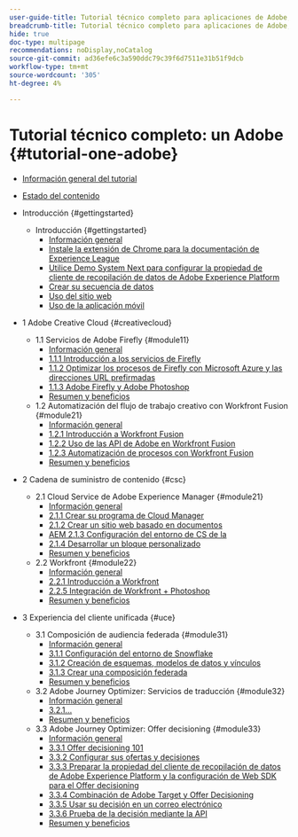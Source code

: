 ```yaml
---
user-guide-title: Tutorial técnico completo para aplicaciones de Adobe, desde Creative Cloud hasta Experience Cloud
breadcrumb-title: Tutorial técnico completo para aplicaciones de Adobe, desde Creative Cloud hasta Experience Cloud
hide: true
doc-type: multipage
recommendations: noDisplay,noCatalog
source-git-commit: ad36efe6c3a590ddc79c39f6d7511e31b51f9dcb
workflow-type: tm+mt
source-wordcount: '305'
ht-degree: 4%

---
```



# Tutorial técnico completo: un Adobe {#tutorial-one-adobe}

+ [Información general del tutorial](/help/tutorial-one-adobe/overview.md)
+ [Estado del contenido](/help/tutorial-one-adobe/status.md)

+ Introducción {#gettingstarted}
   + Introducción {#gettingstarted}
      + [Información general](/help/tutorial-one-adobe/modules/getting-started/gettingstarted/getting-started.md)
      + [Instale la extensión de Chrome para la documentación de Experience League](/help/tutorial-one-adobe/modules/getting-started/gettingstarted/ex1.md)
      + [Utilice Demo System Next para configurar la propiedad de cliente de recopilación de datos de Adobe Experience Platform](/help/tutorial-one-adobe/modules/getting-started/gettingstarted/ex2.md)
      + [Crear su secuencia de datos](/help/tutorial-one-adobe/modules/getting-started/gettingstarted/ex3.md)
      + [Uso del sitio web](/help/tutorial-one-adobe/modules/getting-started/gettingstarted/ex4.md)
      + [Uso de la aplicación móvil](/help/tutorial-one-adobe/modules/getting-started/gettingstarted/ex5.md)

+ 1 Adobe Creative Cloud {#creativecloud}
   + 1.1 Servicios de Adobe Firefly {#module11}
      + [Información general](/help/tutorial-one-adobe/modules/creative-cloud/module1.1/firefly-services.md)
      + [1.1.1 Introducción a los servicios de Firefly](/help/tutorial-one-adobe/modules/creative-cloud/module1.1/ex1.md)
      + [1.1.2 Optimizar los procesos de Firefly con Microsoft Azure y las direcciones URL prefirmadas](/help/tutorial-one-adobe/modules/creative-cloud/module1.1/ex2.md)
      + [1.1.3 Adobe Firefly y Adobe Photoshop](/help/tutorial-one-adobe/modules/creative-cloud/module1.1/ex3.md)
      + [Resumen y beneficios](/help/tutorial-one-adobe/modules/creative-cloud/module1.1/summary.md)
   + 1.2 Automatización del flujo de trabajo creativo con Workfront Fusion {#module21}
      + [Información general](/help/tutorial-one-adobe/modules/creative-cloud/module1.2/automation.md)
      + [1.2.1 Introducción a Workfront Fusion](/help/tutorial-one-adobe/modules/creative-cloud/module1.2/ex1.md)
      + [1.2.2 Uso de las API de Adobe en Workfront Fusion](/help/tutorial-one-adobe/modules/creative-cloud/module1.2/ex2.md)
      + [1.2.3 Automatización de procesos con Workfront Fusion](/help/tutorial-one-adobe/modules/creative-cloud/module1.2/ex3.md)
      + [Resumen y beneficios](/help/tutorial-one-adobe/modules/creative-cloud/module1.2/summary.md)

+ 2 Cadena de suministro de contenido {#csc}
   + 2.1 Cloud Service de Adobe Experience Manager {#module21}
      + [Información general](/help/tutorial-one-adobe/modules/csc/module2.1/aemcs.md)
      + [2.1.1 Crear su programa de Cloud Manager](/help/tutorial-one-adobe/modules/csc/module2.1/ex1.md)
      + [2.1.2 Crear un sitio web basado en documentos](/help/tutorial-one-adobe/modules/csc/module2.1/ex2.md)
      + [AEM 2.1.3 Configuración del entorno de CS de la](/help/tutorial-one-adobe/modules/csc/module2.1/ex3.md)
      + [2.1.4 Desarrollar un bloque personalizado](/help/tutorial-one-adobe/modules/csc/module2.1/ex4.md)
      + [Resumen y beneficios](/help/tutorial-one-adobe/modules/csc/module2.1/summary.md)
   + 2.2 Workfront {#module22}
      + [Información general](/help/tutorial-one-adobe/modules/csc/module2.2/workfront.md)
      + [2.2.1 Introducción a Workfront](/help/tutorial-one-adobe/modules/csc/module2.2/ex1.md)
      + [2.2.5 Integración de Workfront + Photoshop](/help/tutorial-one-adobe/modules/csc/module2.2/ex5.md)
      + [Resumen y beneficios](/help/tutorial-one-adobe/modules/csc/module2.2/summary.md)

+ 3 Experiencia del cliente unificada {#uce}
   + 3.1 Composición de audiencia federada {#module31}
      + [Información general](/help/tutorial-one-adobe/modules/uce/module3.1/fac.md)
      + [3.1.1 Configuración del entorno de Snowflake](/help/tutorial-one-adobe/modules/uce/module3.1/ex1.md)
      + [3.1.2 Creación de esquemas, modelos de datos y vínculos](/help/tutorial-one-adobe/modules/uce/module3.1/ex2.md)
      + [3.1.3 Crear una composición federada](/help/tutorial-one-adobe/modules/uce/module3.1/ex3.md)
      + [Resumen y beneficios](/help/tutorial-one-adobe/modules/uce/module3.1/summary.md)
   + 3.2 Adobe Journey Optimizer: Servicios de traducción {#module32}
      + [Información general](/help/tutorial-one-adobe/modules/uce/module3.2/ajotranslationsvcs.md)
      + [3.2.1...](/help/tutorial-one-adobe/modules/uce/module3.2/ex1.md)
      + [Resumen y beneficios](/help/tutorial-one-adobe/modules/uce/module3.2/summary.md)
   + 3.3 Adobe Journey Optimizer: Offer decisioning {#module33}
      + [Información general](/help/tutorial-one-adobe/modules/uce/module3.3/offer-decisioning.md)
      + [3.3.1 Offer decisioning 101](/help/tutorial-one-adobe/modules/uce/module3.3/ex1.md)
      + [3.3.2 Configurar sus ofertas y decisiones](/help/tutorial-one-adobe/modules/uce/module3.3/ex2.md)
      + [3.3.3 Preparar la propiedad del cliente de recopilación de datos de Adobe Experience Platform y la configuración de Web SDK para el Offer decisioning](/help/tutorial-one-adobe/modules/uce/module3.3/ex3.md)
      + [3.3.4 Combinación de Adobe Target y Offer Decisioning](/help/tutorial-one-adobe/modules/uce/module3.3/ex4.md)
      + [3.3.5 Usar su decisión en un correo electrónico](/help/tutorial-one-adobe/modules/uce/module3.3/ex5.md)
      + [3.3.6 Prueba de la decisión mediante la API](/help/tutorial-one-adobe/modules/uce/module3.3/ex6.md)
      + [Resumen y beneficios](/help/tutorial-one-adobe/modules/uce/module3.3/summary.md)

